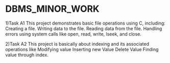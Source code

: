 # DBMS_MINOR_WORK

1)Task A1
This project demonstrates basic file operations using C, including:
Creating a file.
Writing data to the file.
Reading data from the file.
Handling errors using system calls like open, read, write, lseek, and close.


2)Task A2
This project is basically about indexing and its associated operations like
Modifying value
Inserting new Value 
Delete Value
Finding value through index.
